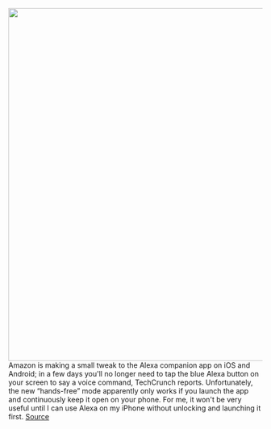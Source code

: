 <img src='https://cdn.vox-cdn.com/thumbor/Q_1NqihjPZVzV5heOKXnT8Fb8HE=/0x0:2040x1360/1200x800/filters:focal(857x517:1183x843)/cdn.vox-cdn.com/uploads/chorus_image/image/67033590/acastro_180510_1777_alexa_0003.0.jpg' width='700px' /><br/>
Amazon is making a small tweak to the Alexa companion app on iOS and Android; in a few days you'll no longer need to tap the blue Alexa button on your screen to say a voice command, TechCrunch reports. Unfortunately, the new “hands-free” mode apparently only works if you launch the app and continuously keep it open on your phone. For me, it won't be very useful until I can use Alexa on my iPhone without unlocking and launching it first.
<a href='https://www.theverge.com/2020/7/8/21317967/amazon-alexa-app-hands-free-voice-commands'> Source <a/>